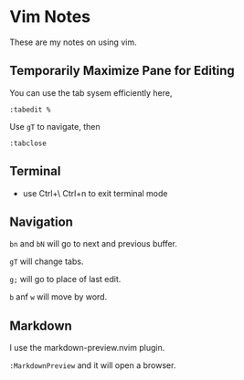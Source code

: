 # Vim Notes

These are my notes on using vim.

## Temporarily Maximize Pane for Editing

You can use the tab sysem efficiently here,

```shell
:tabedit %
```

Use `gT` to navigate, then

```shell
:tabclose
```

## Terminal

* use Ctrl+\ Ctrl+n to exit terminal mode

## Navigation

`bn` and `bN` will go to next and previous buffer.

`gT` will change tabs.

`g;` will go to place of last edit.

`b` anf `w` will move by word.

## Markdown

I use the markdown-preview.nvim plugin.

`:MarkdownPreview` and it will open a browser.
